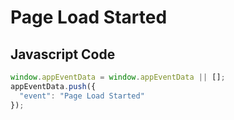 # Page Load Started

### 

## Javascript Code
```js
window.appEventData = window.appEventData || [];
appEventData.push({
  "event": "Page Load Started"
});
```








